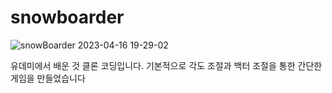 # snowboarder
![snowBoarder 2023-04-16 19-29-02](https://user-images.githubusercontent.com/48788534/232298348-9b48cd92-3fc9-47a6-a8bc-ca0542100994.gif)

유데미에서 배운 것 클론 코딩입니다. 기본적으로 각도 조절과 백터 조절을 통한 간단한 게임을 만들었습니다
